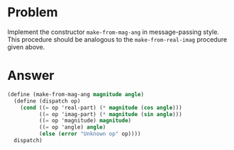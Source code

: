 # Problem
Implement the constructor `make-from-mag-ang` in message-passing style. This procedure should be analogous to the `make-from-real-imag` procedure given above.

# Answer

```scheme
(define (make-from-mag-ang magnitude angle)
  (define (dispatch op)
    (cond ((= op 'real-part) (* magnitude (cos angle)))
          ((= op 'imag-part) (* magnitude (sin angle)))
          ((= op 'magnitude) magnitude)
          ((= op 'angle) angle)
          (else (error "Unknown op" op))))
  dispatch)
```
